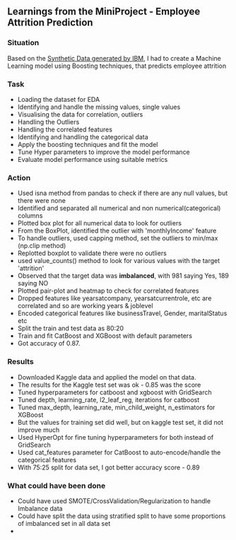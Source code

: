 ## Learnings from the MiniProject - Employee Attrition Prediction

### Situation
Based on the [Synthetic Data generated by IBM](https://data.world/aaizemberg/hr-employee-attrition), I had to create a Machine Learning model
using Boosting techniques, that predicts employee attrition

### Task

- Loading the dataset for EDA
- Identifying and handle the missing values, single values
- Visualising the data for correlation, outliers
- Handling the Outliers
- Handling the correlated features
- Identifying and handling the categorical data
- Apply the boosting techniques and fit the model
- Tune Hyper parameters to improve the model performance
- Evaluate model performance using suitable metrics

### Action

- Used isna method from pandas to check if there are any null values, but there were none
- Identified and separated all numerical and non numerical(categorical) columns
- Plotted box plot for all numerical data to look for outliers
- From the BoxPlot, identified the outlier with 'monthlyIncome' feature
- To handle outliers, used capping method, set the outliers to min/max (np.clip method)
- Replotted boxplot to validate there were no outliers
- used value_counts() method to look for various values with the target 'attrition'
- Observed that the target data was **imbalanced**, with 981 saying Yes, 189 saying NO
- Plotted pair-plot and heatmap to check for correlated features
- Dropped features like yearsatcompany, yearsatcurrentrole, etc are correlated and so are working years & joblevel
- Encoded categorical features like businessTravel, Gender, maritalStatus etc
- Split the train and test data as 80:20
- Train and fit CatBoost and XGBoost with default parameters
- Got accuracy of 0.87.

### Results

- Downloaded Kaggle data and applied the model on that data.
- The results for the Kaggle test set was ok - 0.85 was the score
- Tuned hyperparameters for catboost and xgboost with GridSearch
- Tuned depth, learning_rate, l2_leaf_reg, iterations for catboost
- Tuned max_depth, learning_rate, min_child_weight, n_estimators for XGBoost
- But the values for training set did well, but on kaggle test set, it did not improve much
- Used HyperOpt for fine tuning hyperparameters for both instead of GridSearch
- Used cat_features parameter for CatBoost to auto-encode/handle the categorical features
- With 75:25 split for data set, I got better accuracy score - 0.89

### What could have been done

- Could have used SMOTE/CrossValidation/Regularization to handle Imbalance data
- Could have split the data using stratified split to have some proportions of imbalanced set in all data set
- 

